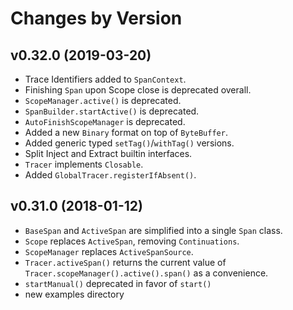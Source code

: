 # Changes by Version

## v0.32.0 (2019-03-20)

* Trace Identifiers added to `SpanContext`.
* Finishing `Span` upon Scope close is deprecated overall.
* `ScopeManager.active()` is deprecated.
* `SpanBuilder.startActive()` is deprecated.
* `AutoFinishScopeManager` is deprecated.
* Added a new `Binary` format on top of `ByteBuffer`.
* Added generic typed `setTag()`/`withTag()` versions.
* Split Inject and Extract builtin interfaces.
* `Tracer` implements `Closable`.
* Added `GlobalTracer.registerIfAbsent()`.

## v0.31.0 (2018-01-12) 
* `BaseSpan` and `ActiveSpan` are simplified into a single `Span` class.
* `Scope` replaces `ActiveSpan`, removing `Continuations`.
* `ScopeManager` replaces `ActiveSpanSource`.
* `Tracer.activeSpan()` returns the current value of `Tracer.scopeManager().active().span()` as a convenience.
* `startManual()` deprecated in favor of `start()`
* new examples directory
